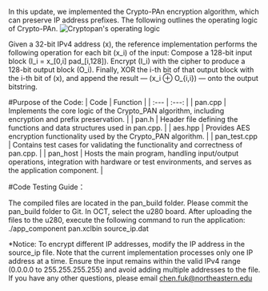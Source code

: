 In this update, we implemented the Crypto-PAn encryption algorithm, which can preserve IP address prefixes. The following outlines the operating logic of Crypto-PAn.
![Cryptopan's operating logic](images/Cryptopan.jpg)

Given a 32-bit IPv4 address (x), the reference implementation performs the following operation for each bit (x_i) of the input: Compose a 128-bit input block (I_i = x_[0,i] pad_[i,128]). Encrypt (I_i) with the cipher to produce a 128-bit output block (O_i). Finally, XOR the i-th bit of that output block with the i-th bit of (x), and append the result — (x_i ⊕ O_{i,i}) — onto the output bitstring.

#Purpose of the Code:
| Code | Function |
| :--- | :---: |
| pan.cpp | Implements the core logic of the Crypto_PAN algorithm, including encryption and prefix preservation. |
| pan.h | Header file defining the functions and data structures used in pan.cpp. |
| aes.hpp | Provides AES encryption functionality used by the Crypto_PAN algorithm. |
| pan_test.cpp | Contains test cases for validating the functionality and correctness of pan.cpp. |
| pan_host | Hosts the main program, handling input/output operations, integration with hardware or test environments, and serves as the application component. |


#Code Testing Guide：

The compiled files are located in the pan_build folder. Please commit the pan_build folder to Git. In OCT, select the u280 board. After uploading the files to the u280, execute the following command to run the application:
./app_component pan.xclbin source_ip.dat

*Notice: To encrypt different IP addresses, modify the IP address in the source_ip file. Note that the current implementation processes only one IP address at a time. Ensure the input remains within the valid IPv4 range (0.0.0.0 to 255.255.255.255) and avoid adding multiple addresses to the file. If you have any other questions, please email chen.fuk@northeastern.edu





